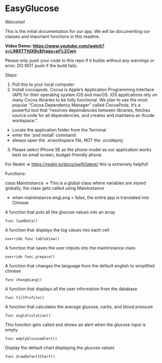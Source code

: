 # EasyGlucose

Welcome! 

This is the initial documentation for our app. We will be documenting our classes and important functions in this readme.

<b>Video Demo: https://www.youtube.com/watch?v=L98STTfdX8c&frags=pl%2Cwn</b>

Please only push your code to this repo if it builds without any warnings or error. DO NOT push if the build fails.

Steps:

1) Pull this to your local computer
2) Install cocoapods. Cocoa is Apple’s Application Programming Interface (API) for their operating system iOS
and macOS. iOS applications rely on many Cocoa libraries to be fully functional. We plan to
use the most popular “Cocoa Dependency Manager” called CocoaPods. It’s a powerful tool
that “resolves dependencies between libraries, fetches source code for all dependencies, and
creates and maintains an Xcode workspace.”.
  - Locate the application folder from the Terminal
  - enter the 'pod install' command
  - always open the .xcworkspace file, NOT the .xcodeproj
3) Please select iPhone SE as the phone model as our application works best on small screen, budget-friendly phone.

For Realm => https://realm.io/docs/swift/latest/ this is extremely helpful!

Functions: 

class MainInstance -> This is a global class where variables are stored globally, the class gets called using MainInstance
  - when mainInstance.engLang = false, the entire app is translated into Chinese
  
A function that puts all the glucose values into an array

    func loadData()
    
A function that displays the log values into each cell

    override func tableView()

A function that saves the user intputs into the mainInstance class

    override func prepare()
    
A function that changes the language from the default english to simplified chinese

    func changeLang()

A function that displays all the user information from the database

    func fillProfile()

A function that calculates the average glucose, carbs, and blood pressure

    func avgCalculation()

This funciton gets called and shows an alert when the glucose input is empty

    func emptyGlucoseAlert() 
 
 Display the default chart displaying the glucose values

    func drawDefaultChart()
 
 
